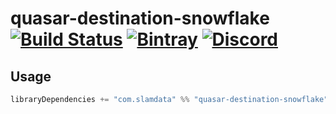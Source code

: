 # quasar-destination-snowflake [![Build Status](https://travis-ci.com/slamdata/quasar-destination-snowflake.svg?branch=master)](https://travis-ci.com/slamdata/quasar-destination-snowflake) [![Bintray](https://img.shields.io/bintray/v/slamdata-inc/maven-public/quasar-destination-snowflake.svg)](https://bintray.com/slamdata-inc/maven-public/quasar-destination-snowflake) [![Discord](https://img.shields.io/discord/373302030460125185.svg?logo=discord)](https://discord.gg/QNjwCg6)

## Usage

```sbt
libraryDependencies += "com.slamdata" %% "quasar-destination-snowflake" % <version>
```
